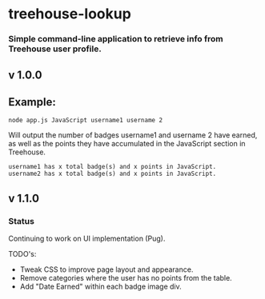 # treehouse-lookup
### Simple command-line application to retrieve info from Treehouse user profile.

## v 1.0.0
## Example:
    node app.js JavaScript username1 username 2
Will output the number of badges username1 and username 2 have earned, as well as the points they have accumulated in the JavaScript section in Treehouse.
```
username1 has x total badge(s) and x points in JavaScript.
username2 has x total badge(s) and x points in JavaScript.
```
## v 1.1.0
### Status
Continuing to work on UI implementation (Pug).

TODO's:
* Tweak CSS to improve page layout and appearance.
* Remove categories where the user has no points from the table.
* Add "Date Earned" within each badge image div.


